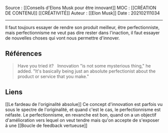 Source : [[Conseils d'Elons Musk pour être innovant]]
MOC : [[CRÉATION DE CONTENU]] [[CRÉATIVITÉ]]
Auteur : [[Elon Musk]]
Date : 202102111034
***

Il faut toujours essayer de rendre son produit meilleur, être perfectionniste, mais perfectionnisme ne veut pas dire rester dans l'inaction, il faut essayer de nouvelles choses qui vont nous permettre d'innover.

## Références 

> Have you tried it?  
> Innovation "is not some mysterious thing," he added. "It's basically being just an absolute perfectionist about the product or service that you make."

## Liens

[[Le fardeau de l'originalité absolue]]
Ce concept d'innovation est parfois vu sous le spectre de l'originalité, et quand c'est le cas, le perfectionnisme est néfaste.
Le perfectionnisme, en revanche est bon, quand on a un objectif d'amélioration vers lequel on veut tendre mais qu'on accepte de s'exposer à une [[Boucle de feedback vertueuse]]